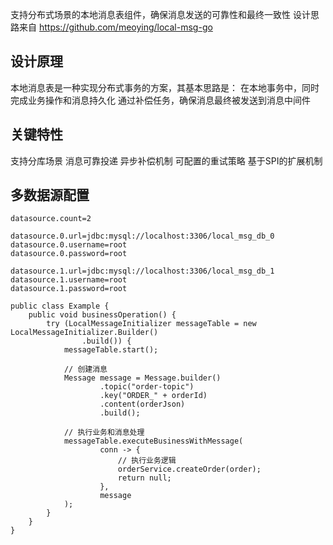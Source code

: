 支持分布式场景的本地消息表组件，确保消息发送的可靠性和最终一致性
设计思路来自 https://github.com/meoying/local-msg-go

## 设计原理

本地消息表是一种实现分布式事务的方案，其基本思路是：
在本地事务中，同时完成业务操作和消息持久化
通过补偿任务，确保消息最终被发送到消息中间件

## 关键特性
支持分库场景
消息可靠投递
异步补偿机制
可配置的重试策略
基于SPI的扩展机制

## 多数据源配置
```
datasource.count=2

datasource.0.url=jdbc:mysql://localhost:3306/local_msg_db_0
datasource.0.username=root
datasource.0.password=root

datasource.1.url=jdbc:mysql://localhost:3306/local_msg_db_1
datasource.1.username=root
datasource.1.password=root
```

```
public class Example {
    public void businessOperation() {
        try (LocalMessageInitializer messageTable = new LocalMessageInitializer.Builder()
                .build()) {
            messageTable.start();

            // 创建消息
            Message message = Message.builder()
                    .topic("order-topic")
                    .key("ORDER_" + orderId)
                    .content(orderJson)
                    .build();

            // 执行业务和消息处理
            messageTable.executeBusinessWithMessage(
                    conn -> {
                        // 执行业务逻辑
                        orderService.createOrder(order);
                        return null;
                    },
                    message
            );
        }
    }
}

```
